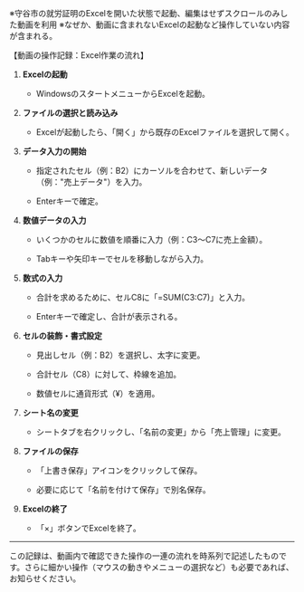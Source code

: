 ※守谷市の就労証明のExcelを開いた状態で起動、編集はせずスクロールのみした動画を利用
※なぜか、動画に含まれないExcelの起動など操作していない内容が含まれる。

【動画の操作記録：Excel作業の流れ】

1. **Excelの起動**
    
    - WindowsのスタートメニューからExcelを起動。
        
2. **ファイルの選択と読み込み**
    
    - Excelが起動したら、「開く」から既存のExcelファイルを選択して開く。
        
3. **データ入力の開始**
    
    - 指定されたセル（例：B2）にカーソルを合わせて、新しいデータ（例："売上データ"）を入力。
        
    - Enterキーで確定。
        
4. **数値データの入力**
    
    - いくつかのセルに数値を順番に入力（例：C3～C7に売上金額）。
        
    - Tabキーや矢印キーでセルを移動しながら入力。
        
5. **数式の入力**
    
    - 合計を求めるために、セルC8に「=SUM(C3:C7)」と入力。
        
    - Enterキーで確定し、合計が表示される。
        
6. **セルの装飾・書式設定**
    
    - 見出しセル（例：B2）を選択し、太字に変更。
        
    - 合計セル（C8）に対して、枠線を追加。
        
    - 数値セルに通貨形式（¥）を適用。
        
7. **シート名の変更**
    
    - シートタブを右クリックし、「名前の変更」から「売上管理」に変更。
        
8. **ファイルの保存**
    
    - 「上書き保存」アイコンをクリックして保存。
        
    - 必要に応じて「名前を付けて保存」で別名保存。
        
9. **Excelの終了**
    
    - 「×」ボタンでExcelを終了。
        

---

この記録は、動画内で確認できた操作の一連の流れを時系列で記述したものです。さらに細かい操作（マウスの動きやメニューの選択など）も必要であれば、お知らせください。
